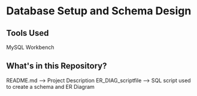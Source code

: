 <h1>Database Setup and Schema Design</h1>

<h2> Tools Used</h2>
MySQL Workbench

<h2> What's in this Repository? </h2>
README.md --> Project Description
ER_DIAG_scriptfile --> SQL script used to create a schema and ER Diagram
